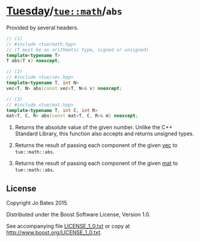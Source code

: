 [Tuesday](../../../README.md)/[`tue::math`](../../namespaces/tue/math.md)/`abs`
===============================================================================
Provided by several headers.

```c++
// (1)
// #include <tue/math.hpp>
// (T must be an arithmetic type, signed or unsigned)
template<typename T>
T abs(T x) noexcept;

// (2)
// #include <tue/vec.hpp>
template<typename T, int N>
vec<T, N> abs(const vec<T, N>& v) noexcept;

// (3)
// #include <tue/mat.hpp>
template<typename T, int C, int R>
mat<T, C, R> abs(const mat<T, C, R>& m) noexcept;
```

1. Returns the absolute value of the given number. Unlike the C++ Standard
   Library, this function also accepts and returns unsigned types.

2. Returns the result of passing each component of the given
   [vec](../../headers/vec.md) to `tue::math::abs`.

3. Returns the result of passing each component of the given
   [mat](../../headers/mat.md) to `tue::math::abs`.

License
-------
Copyright Jo Bates 2015.

Distributed under the Boost Software License, Version 1.0.

See accompanying file [LICENSE_1_0.txt](../../../LICENSE_1_0.txt) or copy at
http://www.boost.org/LICENSE_1_0.txt.
